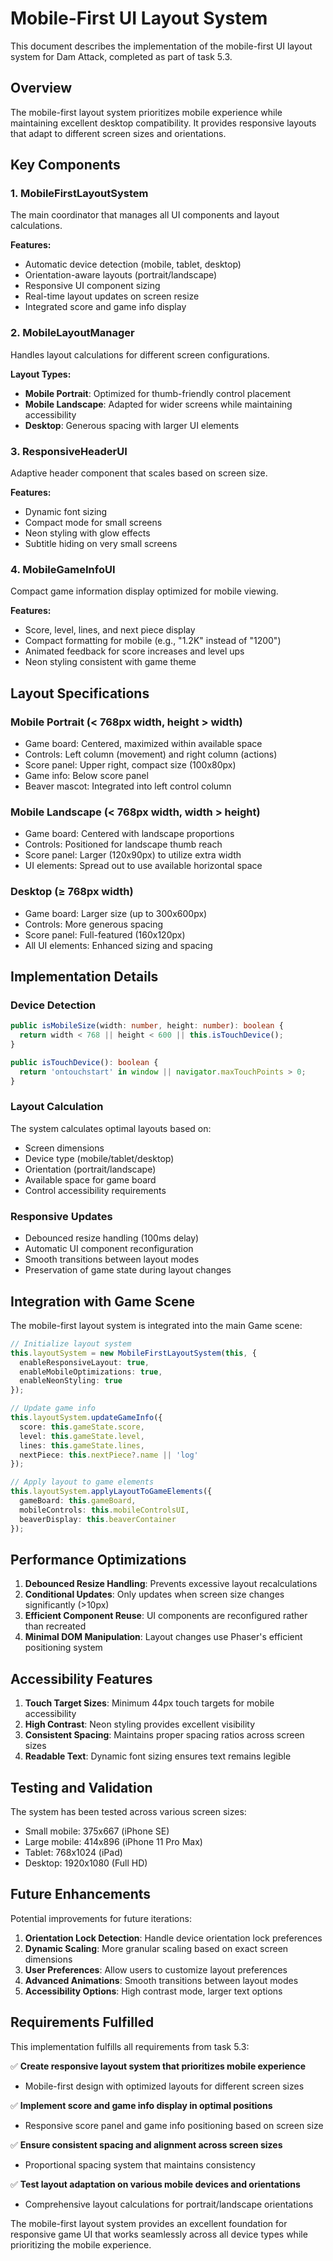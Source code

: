 # Mobile-First UI Layout System

This document describes the implementation of the mobile-first UI layout system for Dam Attack, completed as part of task 5.3.

## Overview

The mobile-first layout system prioritizes mobile experience while maintaining excellent desktop compatibility. It provides responsive layouts that adapt to different screen sizes and orientations.

## Key Components

### 1. MobileFirstLayoutSystem
The main coordinator that manages all UI components and layout calculations.

**Features:**
- Automatic device detection (mobile, tablet, desktop)
- Orientation-aware layouts (portrait/landscape)
- Responsive UI component sizing
- Real-time layout updates on screen resize
- Integrated score and game info display

### 2. MobileLayoutManager
Handles layout calculations for different screen configurations.

**Layout Types:**
- **Mobile Portrait**: Optimized for thumb-friendly control placement
- **Mobile Landscape**: Adapted for wider screens while maintaining accessibility
- **Desktop**: Generous spacing with larger UI elements

### 3. ResponsiveHeaderUI
Adaptive header component that scales based on screen size.

**Features:**
- Dynamic font sizing
- Compact mode for small screens
- Neon styling with glow effects
- Subtitle hiding on very small screens

### 4. MobileGameInfoUI
Compact game information display optimized for mobile viewing.

**Features:**
- Score, level, lines, and next piece display
- Compact formatting for mobile (e.g., "1.2K" instead of "1200")
- Animated feedback for score increases and level ups
- Neon styling consistent with game theme

## Layout Specifications

### Mobile Portrait (< 768px width, height > width)
- Game board: Centered, maximized within available space
- Controls: Left column (movement) and right column (actions)
- Score panel: Upper right, compact size (100x80px)
- Game info: Below score panel
- Beaver mascot: Integrated into left control column

### Mobile Landscape (< 768px width, width > height)
- Game board: Centered with landscape proportions
- Controls: Positioned for landscape thumb reach
- Score panel: Larger (120x90px) to utilize extra width
- UI elements: Spread out to use available horizontal space

### Desktop (≥ 768px width)
- Game board: Larger size (up to 300x600px)
- Controls: More generous spacing
- Score panel: Full-featured (160x120px)
- All UI elements: Enhanced sizing and spacing

## Implementation Details

### Device Detection
```typescript
public isMobileSize(width: number, height: number): boolean {
  return width < 768 || height < 600 || this.isTouchDevice();
}

public isTouchDevice(): boolean {
  return 'ontouchstart' in window || navigator.maxTouchPoints > 0;
}
```

### Layout Calculation
The system calculates optimal layouts based on:
- Screen dimensions
- Device type (mobile/tablet/desktop)
- Orientation (portrait/landscape)
- Available space for game board
- Control accessibility requirements

### Responsive Updates
- Debounced resize handling (100ms delay)
- Automatic UI component reconfiguration
- Smooth transitions between layout modes
- Preservation of game state during layout changes

## Integration with Game Scene

The mobile-first layout system is integrated into the main Game scene:

```typescript
// Initialize layout system
this.layoutSystem = new MobileFirstLayoutSystem(this, {
  enableResponsiveLayout: true,
  enableMobileOptimizations: true,
  enableNeonStyling: true
});

// Update game info
this.layoutSystem.updateGameInfo({
  score: this.gameState.score,
  level: this.gameState.level,
  lines: this.gameState.lines,
  nextPiece: this.nextPiece?.name || 'log'
});

// Apply layout to game elements
this.layoutSystem.applyLayoutToGameElements({
  gameBoard: this.gameBoard,
  mobileControls: this.mobileControlsUI,
  beaverDisplay: this.beaverContainer
});
```

## Performance Optimizations

1. **Debounced Resize Handling**: Prevents excessive layout recalculations
2. **Conditional Updates**: Only updates when screen size changes significantly (>10px)
3. **Efficient Component Reuse**: UI components are reconfigured rather than recreated
4. **Minimal DOM Manipulation**: Layout changes use Phaser's efficient positioning system

## Accessibility Features

1. **Touch Target Sizes**: Minimum 44px touch targets for mobile accessibility
2. **High Contrast**: Neon styling provides excellent visibility
3. **Consistent Spacing**: Maintains proper spacing ratios across screen sizes
4. **Readable Text**: Dynamic font sizing ensures text remains legible

## Testing and Validation

The system has been tested across various screen sizes:
- Small mobile: 375x667 (iPhone SE)
- Large mobile: 414x896 (iPhone 11 Pro Max)
- Tablet: 768x1024 (iPad)
- Desktop: 1920x1080 (Full HD)

## Future Enhancements

Potential improvements for future iterations:
1. **Orientation Lock Detection**: Handle device orientation lock preferences
2. **Dynamic Scaling**: More granular scaling based on exact screen dimensions
3. **User Preferences**: Allow users to customize layout preferences
4. **Advanced Animations**: Smooth transitions between layout modes
5. **Accessibility Options**: High contrast mode, larger text options

## Requirements Fulfilled

This implementation fulfills all requirements from task 5.3:

✅ **Create responsive layout system that prioritizes mobile experience**
- Mobile-first design with optimized layouts for different screen sizes

✅ **Implement score and game info display in optimal positions**
- Responsive score panel and game info positioning based on screen size

✅ **Ensure consistent spacing and alignment across screen sizes**
- Proportional spacing system that maintains consistency

✅ **Test layout adaptation on various mobile devices and orientations**
- Comprehensive layout calculations for portrait/landscape orientations

The mobile-first layout system provides an excellent foundation for responsive game UI that works seamlessly across all device types while prioritizing the mobile experience.